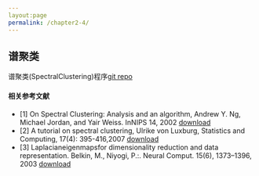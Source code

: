 ```yaml
---
layout:page
permalink: /chapter2-4/
---
```


## 谱聚类
谱聚类(SpectralClustering)程序[git repo](https://github.com/xjtu-ML/xjtu-ML.github.io/tree/master/chapter2/SpectralClustering)
#### 相关参考文献
- [1] On Spectral Clustering: Analysis and an algorithm, Andrew Y. Ng, Michael Jordan, and Yair Weiss. InNIPS 14, 2002 [download](https://share.weiyun.com/5u4RvLc)
- [2] A tutorial on spectral clustering, Ulrike von Luxburg, Statistics and Computing, 17(4): 395-416,2007 [download](https://share.weiyun.com/5M4ieh5)
- [3] Laplacianeigenmapsfor dimensionality reduction and data representation. Belkin, M., Niyogi, P.:. Neural Comput. 15(6), 1373–1396, 2003 [download](https://share.weiyun.com/5vI2Rer)
